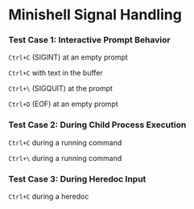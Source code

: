 # Minishell Signal Handling

### Test Case 1: Interactive Prompt Behavior

`Ctrl+C` (SIGINT) at an empty prompt

`Ctrl+C` with text in the buffer

`Ctrl+\` (SIGQUIT) at the prompt

`Ctrl+D` (EOF) at an empty prompt

### Test Case 2: During Child Process Execution

`Ctrl+C` during a running command

`Ctrl+\` during a running command

### Test Case 3: During Heredoc Input

`Ctrl+C` during a heredoc
